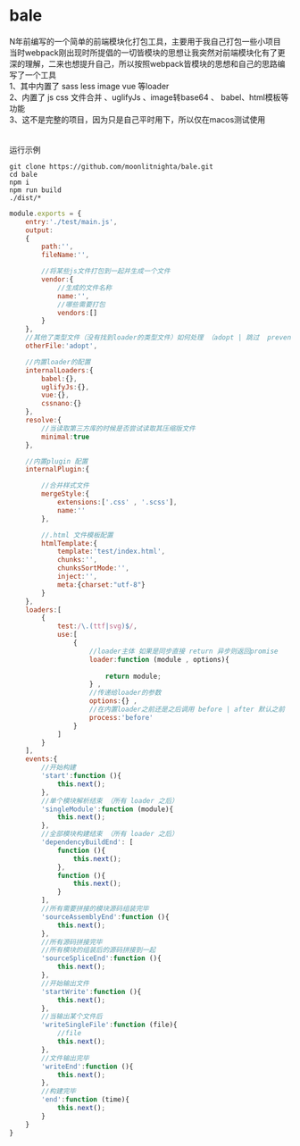 # bale
<div>N年前编写的一个简单的前端模块化打包工具，主要用于我自己打包一些小项目</div>
当时webpack刚出现时所提倡的一切皆模块的思想让我突然对前端模块化有了更深的理解，二来也想提升自己，所以按照webpack皆模块的思想和自己的思路编写了一个工具
<br />
<div>1、其中内置了 sass less image vue 等loader</div>
<div>2、内置了 js css 文件合并 、uglifyJs 、image转base64 、 babel、html模板等功能</div>
<div>3、这不是完整的项目，因为只是自己平时用下，所以仅在macos测试使用</div>
<br />
<br />
运行示例
    
    git clone https://github.com/moonlitnighta/bale.git
    cd bale
    npm i
    npm run build
    ./dist/*
  
```javascript
module.exports = {
	entry:'./test/main.js',
	output: 
	{
		path:'',
		fileName:'',

		//将某些js文件打包到一起并生成一个文件
		vendor:{
			//生成的文件名称
			name:'',
			//哪些需要打包
			vendors:[]
		}
	},
	//其他了类型文件（没有找到loader的类型文件）如何处理 （adopt | 跳过  prevent | 终止）
	otherFile:'adopt',

	//内置loader的配置
	internalLoaders:{
		babel:{},
		uglifyJs:{},
		vue:{},
		cssnano:{}
	},
	resolve:{
		//当读取第三方库的时候是否尝试读取其压缩版文件	
		minimal:true
	},

	//内置plugin 配置
	internalPlugin:{

		//合并样式文件
		mergeStyle:{
			extensions:['.css' , '.scss'],
			name:''
		},

		//.html 文件模板配置
		htmlTemplate:{
			template:'test/index.html',
			chunks:'',
			chunksSortMode:'',
			inject:'',
			meta:{charset:"utf-8"}
		}
	},
	loaders:[
		{
			test:/\.(ttf|svg)$/,
			use:[
				{
					//loader主体 如果是同步直接 return 异步则返回promise
					loader:function (module , options){
						
						return module;
					} , 
					//传递给loader的参数
					options:{} , 
					//在内置loader之前还是之后调用 before | after 默认之前
					process:'before'
				}
			]
		}
	],
	events:{
		//开始构建
		'start':function (){
			this.next();
		},
		//单个模块解析结束 （所有 loader 之后）
		'singleModule':function (module){
			this.next();
		},
		//全部模块构建结束 （所有 loader 之后）
		'dependencyBuildEnd': [
			function (){
				this.next();
			},
			function (){
				this.next();
			}
		],
		//所有需要拼接的模块源码组装完毕
		'sourceAssemblyEnd':function (){
			this.next();
		},
		//所有源码拼接完毕
		//所有模块的组装后的源码拼接到一起
		'sourceSpliceEnd':function (){
			this.next();
		},
		//开始输出文件
		'startWrite':function (){
			this.next();
		},
		//当输出某个文件后
		'writeSingleFile':function (file){
			//file
			this.next();
		},
		//文件输出完毕
		'writeEnd':function (){
			this.next();
		},
		//构建完毕
		'end':function (time){
			this.next();
		}
	}
}
```
